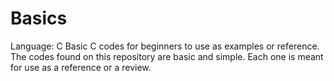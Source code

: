 # Basics
Language: C
Basic C codes for beginners to use as examples or reference.
The codes found on this repository are basic and simple. 
Each one is meant for use as a reference or a review.
